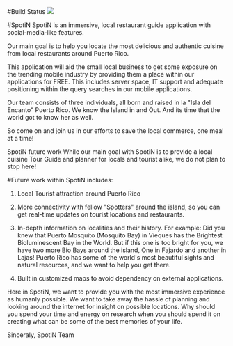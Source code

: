 #Build Status
<img src="https://travis-ci.org/gabrielnieves18/bmgdevelopment-spotin.svg?branch=master">

#SpotiN
SpotiN is an immersive, local restaurant guide application with social-media-like features.

Our main goal is to help you locate the most delicious and authentic cuisine from local restaurants around Puerto Rico.

This application will aid the small local business to get some exposure on the trending mobile industry by providing them a place within our applications for FREE. This includes server space, IT support and adequate positioning within the query searches in our mobile applications.

Our team consists of three individuals, all born and raised in la "Isla del Encanto" Puerto Rico.
We know the Island in and Out. And its time that the world got to know her as well.

So come on and join us in our efforts to save the local commerce, one meal at a time!

SpotiN future work
While our main goal with SpotiN is to provide a local cuisine Tour Guide and planner for locals and tourist alike, we do not plan to stop here!

#Future work within SpotiN includes:

1) Local Tourist attraction around Puerto Rico

2) More connectivity with fellow "Spotters" around the island, so you can get real-time updates on tourist locations and restaurants.

4) In-depth information on localities and their history. For example: Did you knew that Puerto Mosquito (Mosquito Bay) in Vieques has the Brightest Bioluminescent Bay in the World. But if this one is too bright for you, we have two more Bio Bays around the island, One in Fajardo and another in Lajas! Puerto Rico has some of the world's most beautiful sights and natural resources, and we want to help you get there.

3) Built in customized maps to avoid dependency on external applications.

Here in SpotiN, we want to provide you with the most immersive experience as humanly possible. We want to take away the hassle of planning and looking around the internet for insight on possible locations. Why should you spend your time and energy on research when you should spend it on creating what can be some of the best memories of your life.

Sinceraly, SpotiN Team

